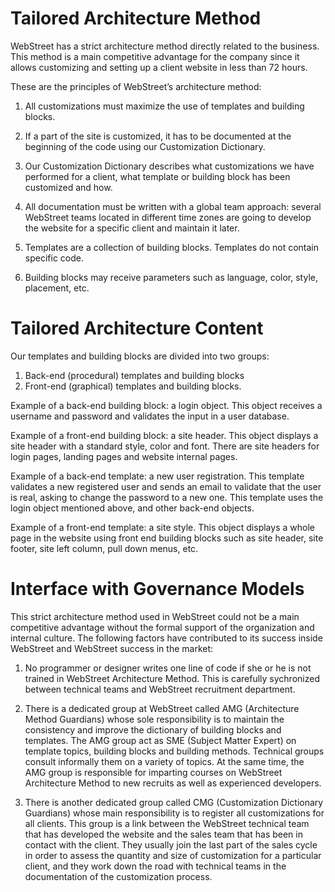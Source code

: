 # Tailored Architecture Method

WebStreet has a strict architecture method directly related to the business. This method is a main competitive advantage for the company since it allows customizing and setting up a client website in less than 72 hours.

These are the principles of WebStreet’s architecture method:

1. All customizations must maximize the use of templates and building blocks.

2. If a part of the site is customized, it has to be documented at the beginning of the code using our Customization Dictionary.

3. Our Customization Dictionary describes what customizations we have performed for a client, what template or building block has been customized and how.

4. All documentation must be written with a global team approach: several WebStreet teams located in different time zones are going to develop the website for a specific client and maintain it later.

5. Templates are a collection of building blocks. Templates do not contain specific code.

6. Building blocks may receive parameters such as language, color, style, placement, etc.


# Tailored Architecture Content

Our templates and building blocks are divided into two groups:
1. Back-end (procedural) templates and building blocks
2. Front-end (graphical) templates and building blocks.

Example of a back-end building block: a login object. This object receives a username and password and validates the input in a user database.

Example of a front-end building block: a site header. This object displays a site header with a standard style, color and font. There are site headers for login pages, landing pages and website internal pages.

Example of a back-end template: a new user registration. This template validates a new registered user and sends an email to validate that the user is real, asking to change the password to a new one.  This template uses the login object mentioned above, and other back-end objects.

Example of a front-end template: a site style. This object displays a whole page in the website using front end building blocks such as site header, site footer, site left column, pull down menus, etc.


# Interface with Governance Models

This strict architecture method used in WebStreet could not be a main competitive advantage without the formal support of the organization and internal culture. The following factors have contributed to its success inside WebStreet and WebStreet success in the market:

1. No programmer or designer writes one line of code if she or he is not trained in WebStreet Architecture Method. This is carefully sychronized between technical teams and WebStreet recruitment department.

2. There is a dedicated group at WebStreet called AMG (Architecture Method Guardians) whose sole responsibility is to maintain the consistency and improve the dictionary of building blocks and templates. The AMG group act as SME (Subject Matter Expert) on template topics, building blocks and building methods. Technical groups consult informally them on a variety of topics. At the same time, the AMG group is responsible for imparting courses on WebStreet Architecture Method to new recruits as well as experienced developers. 

3. There is another dedicated group called CMG (Customization Dictionary Guardians) whose main responsibility is to register all customizations for all clients. This group is a link between the WebStreet technical team that has developed the website and the sales team that has been in contact with the client. They usually join the last part of the sales cycle in order to assess the quantity and size of customization for a particular client, and they work down the road with technical teams in the documentation of the customization process. 

